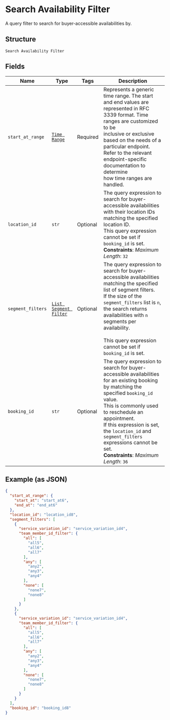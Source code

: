 
# Search Availability Filter

A query filter to search for buyer-accessible availabilities by.

## Structure

`Search Availability Filter`

## Fields

| Name | Type | Tags | Description |
|  --- | --- | --- | --- |
| `start_at_range` | [`Time Range`](../../doc/models/time-range.md) | Required | Represents a generic time range. The start and end values are<br>represented in RFC 3339 format. Time ranges are customized to be<br>inclusive or exclusive based on the needs of a particular endpoint.<br>Refer to the relevant endpoint-specific documentation to determine<br>how time ranges are handled. |
| `location_id` | `str` | Optional | The query expression to search for buyer-accessible availabilities with their location IDs matching the specified location ID.<br>This query expression cannot be set if `booking_id` is set.<br>**Constraints**: *Maximum Length*: `32` |
| `segment_filters` | [`List Segment Filter`](../../doc/models/segment-filter.md) | Optional | The query expression to search for buyer-accessible availabilities matching the specified list of segment filters.<br>If the size of the `segment_filters` list is `n`, the search returns availabilities with `n` segments per availability.<br><br>This query expression cannot be set if `booking_id` is set. |
| `booking_id` | `str` | Optional | The query expression to search for buyer-accessible availabilities for an existing booking by matching the specified `booking_id` value.<br>This is commonly used to reschedule an appointment.<br>If this expression is set, the `location_id` and `segment_filters` expressions cannot be set.<br>**Constraints**: *Maximum Length*: `36` |

## Example (as JSON)

```json
{
  "start_at_range": {
    "start_at": "start_at6",
    "end_at": "end_at6"
  },
  "location_id": "location_id8",
  "segment_filters": [
    {
      "service_variation_id": "service_variation_id4",
      "team_member_id_filter": {
        "all": [
          "all5",
          "all6",
          "all7"
        ],
        "any": [
          "any2",
          "any3",
          "any4"
        ],
        "none": [
          "none7",
          "none8"
        ]
      }
    },
    {
      "service_variation_id": "service_variation_id4",
      "team_member_id_filter": {
        "all": [
          "all5",
          "all6",
          "all7"
        ],
        "any": [
          "any2",
          "any3",
          "any4"
        ],
        "none": [
          "none7",
          "none8"
        ]
      }
    }
  ],
  "booking_id": "booking_id8"
}
```

